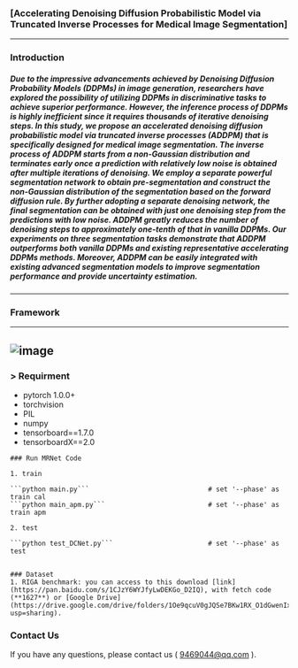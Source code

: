 ### [Accelerating Denoising Diffusion Probabilistic Model via Truncated Inverse Processes for Medical Image Segmentation]
------
### Introduction 

##### Due to the impressive advancements achieved by Denoising Diffusion Probability Models (DDPMs) in image generation, researchers have explored the possibility of utilizing DDPMs in discriminative tasks to achieve superior performance. However, the inference process of DDPMs is highly inefficient since it requires thousands of iterative denoising steps. In this study, we propose an accelerated denoising diffusion probabilistic model via truncated inverse processes (ADDPM) that is specifically designed for medical image segmentation. The inverse process of ADDPM starts from a non-Gaussian distribution and terminates early once a prediction with relatively low noise is obtained after multiple iterations of denoising. We employ a separate powerful segmentation network to obtain pre-segmentation and construct the non-Gaussian distribution of the segmentation based on the forward diffusion rule. By further adopting a separate denoising network, the final segmentation can be obtained with just one denoising step from the predictions with low noise. ADDPM greatly reduces the number of denoising steps to approximately one-tenth of that in vanilla DDPMs. Our experiments on three segmentation tasks demonstrate that ADDPM outperforms both vanilla DDPMs and existing representative accelerating DDPMs methods. Moreover, ADDPM can be easily integrated with existing advanced segmentation models to improve segmentation performance and provide uncertainty estimation.
------
### Framework
------
![image](https://github.com/Guoxt/ADDPM/assets/46101051/f8479690-0771-49c5-b26b-d5efd27a6ccd)
------
### > Requirment
+ pytorch 1.0.0+
+ torchvision
+ PIL
+ numpy
+ tensorboard==1.7.0
+ tensorboardX==2.0

```
### Run MRNet Code

1. train

```python main.py```                              # set '--phase' as train cal
```python main_apm.py```                          # set '--phase' as train apm

2. test

```python test_DCNet.py```                        # set '--phase' as test


### Dataset
1. RIGA benchmark: you can access to this download [link](https://pan.baidu.com/s/1CJzY6WYJfyLwDEKGo_D2IQ), with fetch code (**1627**) or [Google Drive](https://drive.google.com/drive/folders/1Oe9qcuV0gJQSe7BKw1RX_O1dGwenIx9i?usp=sharing). 
```
### Contact Us
If you have any questions, please contact us ( 9469044@qq.com ).

